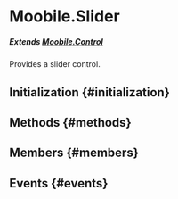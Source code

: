 Moobile.Slider
================================================================================

##### Extends *[Moobile.Control](Control/Control.md)*

Provides a slider control.

Initialization {#initialization}
--------------------------------------------------------------------------------

Methods {#methods}
--------------------------------------------------------------------------------


Members {#members}
--------------------------------------------------------------------------------


Events {#events}
--------------------------------------------------------------------------------